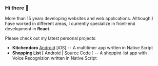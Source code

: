### Hi there 👋

More than 15 years developing websites and web applications. Although I have worked in different areas, I currently specialize in front-end development in **React**.

Please check out my latest personal projects:

- **Kitchendoro** [Android](https://play.google.com/store/apps/details?id=com.multitimer&hl=en&gl=US) [iOS] -- A multitimer app written in Native Script
- **Shopping List** [ [Android](https://play.google.com/store/apps/details?id=com.gchumillas.shoppinglist) | [Source Code](https://github.com/gchumillas/shoppinglist) ] -- A shoppint list app with Voice Recognizion written in Native Script

<!--
**gchumillas/gchumillas** is a ✨ _special_ ✨ repository because its `README.md` (this file) appears on your GitHub profile.

Here are some ideas to get you started:

- 🔭 I’m currently working on ...
- 🌱 I’m currently learning ...
- 👯 I’m looking to collaborate on ...
- 🤔 I’m looking for help with ...
- 💬 Ask me about ...
- 📫 How to reach me: ...
- 😄 Pronouns: ...
- ⚡ Fun fact: ...
-->

